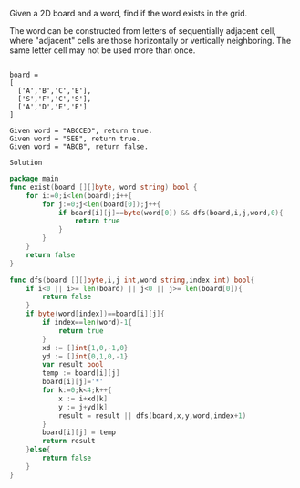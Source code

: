 Given a 2D board and a word, find if the word exists in the grid.

The word can be constructed from letters of sequentially adjacent cell, where "adjacent" cells are those horizontally or vertically neighboring. The same letter cell may not be used more than once.

```Example:

board =
[
  ['A','B','C','E'],
  ['S','F','C','S'],
  ['A','D','E','E']
]

Given word = "ABCCED", return true.
Given word = "SEE", return true.
Given word = "ABCB", return false.
```

`Solution`

```go
package main
func exist(board [][]byte, word string) bool {
    for i:=0;i<len(board);i++{
        for j:=0;j<len(board[0]);j++{
            if board[i][j]==byte(word[0]) && dfs(board,i,j,word,0){
                return true
            }
        }
    }
    return false
}

func dfs(board [][]byte,i,j int,word string,index int) bool{
    if i<0 || i>= len(board) || j<0 || j>= len(board[0]){
        return false
    }
    if byte(word[index])==board[i][j]{
        if index==len(word)-1{
            return true
        }
        xd := []int{1,0,-1,0}
        yd := []int{0,1,0,-1}
        var result bool
        temp := board[i][j]
        board[i][j]='*'
        for k:=0;k<4;k++{
            x := i+xd[k]
            y := j+yd[k]
            result = result || dfs(board,x,y,word,index+1)
        }
        board[i][j] = temp
        return result
    }else{
        return false
    }
}
```